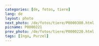 ```yaml
---
categories: [de, fotos, tiere]
lang: de
layout: photo
next_photo: /de/fotos/tiere/P0000380.html
picname: P0000221
prev_photo: /de/fotos/tiere/P0000220.html
tags: [Ingo, Purzel]
---
```

